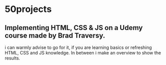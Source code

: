 # 50projects

## Implementing HTML, CSS &amp; JS on a Udemy course made by Brad Traversy.

i can warmly advise to go for it, if you are learning basics or refreshing HTML, CSS and JS knowledge.
In between i make an overview to show the results.
